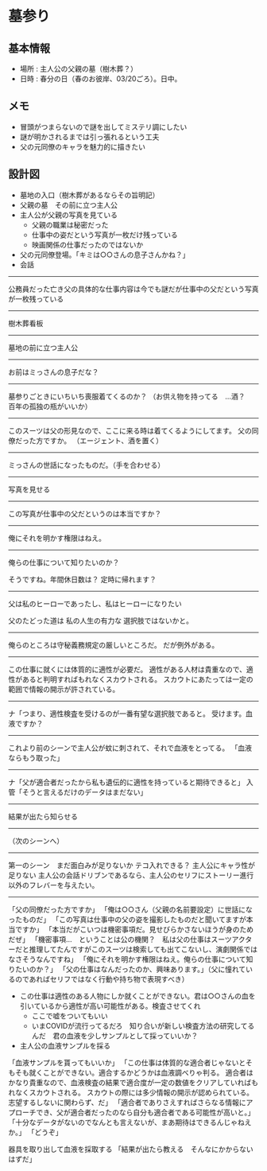 # 墓参り
## 基本情報
* 場所 : 主人公の父親の墓（樹木葬？）
* 日時 : 春分の日（春のお彼岸、03/20ごろ）。日中。

## メモ
* 冒頭がつまらないので謎を出してミステリ調にしたい
* 謎が明かされるまでは引っ張れるという工夫
* 父の元同僚のキャラを魅力的に描きたい


## 設計図
* 墓地の入口（樹木葬があるならその旨明記）
* 父親の墓　その前に立つ主人公
* 主人公が父親の写真を見ている
  * 父親の職業は秘密だった
  * 仕事中の姿だという写真が一枚だけ残っている
  * 映画関係の仕事だったのではないか
* 父の元同僚登場。「キミは○○さんの息子さんかね？」
* 会話

-----------------------------------------------------------------
公務員だった亡き父の具体的な仕事内容は今でも謎だが仕事中の父だという写真が一枚残っている

---
樹木葬看板

---
墓地の前に立つ主人公

---
お前はミっさんの息子だな？

------
墓参りごときにいちいち喪服着てくるのか？
（お供え物を持ってる　…酒？　百年の孤独の瓶がいいか）

---
このスーツは父の形見なので、ここに来る時は着てくるようにしてます。
父の同僚だった方ですか。
（エージェント、酒を置く）

---
ミっさんの世話になったものだ。（手を合わせる）

---
写真を見せる

---
この写真が仕事中の父だというのは本当ですか？

------
俺にそれを明かす権限はねえ。

---
俺らの仕事について知りたいのか？

そうですね。年間休日数は？ 定時に帰れます？

---

父は私のヒーローであったし、私はヒーローになりたい

父のたどった道は
私の人生の有力な
選択肢ではないかと。

---
俺らのところは守秘義務規定の厳しいところだ。
だが例外がある。

------
この仕事に就くには体質的に適性が必要だ。
適性がある人材は貴重なので、適性があると判明すればもれなくスカウトされる。
スカウトにあたっては一定の範囲で情報の開示が許されている。

---
ナ「つまり、適性検査を受けるのが一番有望な選択肢であると。
受けます。血液ですか？

---
これより前のシーンで主人公が蚊に刺されて、それで血液をとってる。
「血液ならもう取った」


---

ナ「父が適合者だったから私も遺伝的に適性を持っていると期待できると」
入管「そうと言えるだけのデータはまだない」


---
結果が出たら知らせる

------
（次のシーンへ）





-----------------------------------------------------------------
第一のシーン　まだ面白みが足りないか
テコ入れできる？
主人公にキャラ性が足りない
主人公の会話ドリブンであるなら、主人公のセリフにストーリー進行以外のフレバーを与えたい。

-----------------------------------------------------------------















「父の同僚だった方ですか」
「俺は○○さん（父親の名前要設定）に世話になったものだ」
「この写真は仕事中の父の姿を撮影したものだと聞いてますが本当ですか」
「本当だがこいつは機密事項だ。見せびらかさないほうが身のためだぜ」
「機密事項…　ということは公の機関？　私は父の仕事はスーツアクターだと推理してたんですがこのスーツは検索しても出てこないし、演劇関係ではなさそうなんですね」
「俺にそれを明かす権限はねえ。俺らの仕事について知りたいのか？」
「父の仕事はなんだったのか、興味あります。」（父に憧れているのであればセリフではなく行動や持ち物で表現すべき）

  * この仕事は適性のある人物にしか就くことができない。君は○○さんの血を引いているから適性が高い可能性がある。検査させてくれ
    * ここで嘘をついてもいい
    * いまCOVIDが流行ってるだろ　知り合いが新しい検査方法の研究してるんだ　君の血液を少しサンプルとして採っていいか？
  * 主人公の血液サンプルを採る

「血液サンプルを貰ってもいいか」
「この仕事は体質的な適合者じゃないとそもそも就くことができない。適合するかどうかは血液調べりゃ判る。
適合者はかなり貴重なので、血液検査の結果で適合度が一定の数値をクリアしていればもれなくスカウトされる。
スカウトの際には多少情報の開示が認められている。志望するしないに関わらず、だ」
「適合者でありさえすればさらなる情報にアプローチでき、父が適合者だったのなら自分も適合者である可能性が高いと。」
「十分なデータがないのでなんとも言えないが、まあ期待はできるんじゃねえか。」
「どうぞ」

器具を取り出して血液を採取する
「結果が出たら教える　そんなにかからないはずだ」
